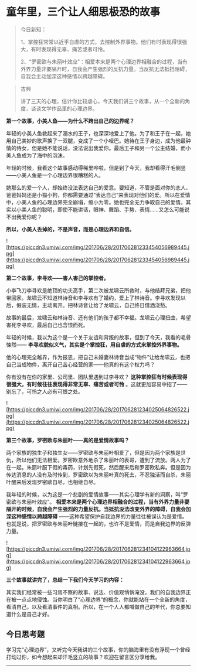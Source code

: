 # 童年里，三个让人细思极恐的故事

> 今日新知：
> 
> 1、掌控狂常常以近乎自虐的方式，去控制外界事物。他们有时表现得很强大，有时表现得无辜、痛苦或者可怜。
> 
> 2、“罗密欧与朱丽叶效应”：相爱本来是两个心理边界相融合的过程，当有外界力量非要隔开时，自我会产生强烈的反抗力量。当反抗无法抵挡阻碍，自我会主动加深这种感情以跨越障碍。

> 古典
> 
> 讲了三天的心理，估计你比较虐心，今天我们讲三个故事，从一个全新的角度，谈谈文学作品里的心理边界。

 **第一个故事，小美人鱼——为什么不跨出自己的边界呢？**

年轻的小美人鱼救起来了溺水的王子，也深深地爱上了他。为了和王子在一起，她用自己美妙的歌声换了一双腿，变成了一个小哑巴。她待在王子身边，成为他最钟情的侍女，但是她不能说话，没法说出我爱你。最后王子和另一个公主结婚，而小美人鱼成为了海中的泡沫。

年轻的时候，我看这个故事感动得稀里哗啦，但是到了今天，我却看得汗毛倒竖——小美人鱼是一个心理边界很糟糕的人。

她那么的爱一个人，却始终没法表达自己的爱意。要知道，不管是面对你的恋人、爸爸妈妈还是小猫小狗，你都需要通过“表达自己”来表现对他们的爱。所以在爱情中，小美人鱼的心理边界完全崩塌，缩小为零。她也完全无力争取自己的爱情。其实以小美人鱼的聪明，即使不能讲话，眼神、舞蹈、手势、表情……又怎么可能说不出我爱你呢？

 **所以，小美人丢掉的，不是声音，而是心理边界和自信。**

![https://piccdn3.umiwi.com/img/201706/28/201706281233454056989445.jpg](https://piccdn3.umiwi.com/img/201706/28/201706281233454056989445.jpg)

 **第二个故事，李寻欢——害人害己的掌控者。**

小李飞刀李寻欢是绝顶的功夫高手，第二次被龙啸云所救时，与他结拜兄弟，把他带回家。龙啸云不知道林诗音和李寻欢有了婚约，爱上了林诗音。李寻欢发现以后，假装无情，主动离开。把林诗音让给了龙啸云，自己终日借酒浇愁。

故事的最后，龙啸云和林诗音、还有他们的孩子都不幸福。龙啸云心理扭曲，希望害死李寻欢，最后自己也含恨而死。

年轻的时候，我以为这个是一个关于友谊和背叛的故事，但到了今天，我看的毛骨悚然—— **李寻欢貌似义气，其实是个掌控狂，用自虐的方式来掌控外界事物。**

他的心理完全越界，作为报恩，把自己未婚妻林诗音当成“物件”让给龙啸云，也把自己当成物件，离开自己苦心经营的家——他真的有这个权力吗？

你有没有在你的家里、公司里、团队里遇到过李寻欢？ **这种掌控狂有时候表现得很强大，有时候往往表现得非常无辜、痛苦或者可怜** 。这就更加容易中招了——别忘了，可怜之人必有可恨之处。    

![https://piccdn3.umiwi.com/img/201706/28/201706281234025064826522.jpg](https://piccdn3.umiwi.com/img/201706/28/201706281234025064826522.jpg)

 **第三个故事，罗密欧与朱丽叶——真的是爱情故事吗？**

两个家族的独生子和独生女——罗密欧与朱丽叶相爱了，但是因为两个家族是世仇，所以他们无法相爱。罗密欧意外地杀了朱丽叶的表哥，遭到了流放。两人为了在一起，朱丽叶服下假的毒药，计划先假死，然后醒来后和罗密欧私奔。但是因为传达消息的人没有及时传到，罗密欧以为朱丽叶真的死去，不忍独活而自杀，朱丽叶醒来后发现罗密欧自尽，也相继自尽。

我年轻的时候，以为这是一个悲剧的爱情故事——其实心理学有新的洞察，叫“罗密欧与朱丽叶效应”。 **相爱本来是两个心理边界相融合的过程，当有外界力量非要隔开的时候，自我会产生强烈的力量反抗。当抵抗没法改变外界的障碍，自我会加深这种感情以跨越障碍** ——这种希望保护自我边界的力量往往被误认为是爱情。也就是说，把罗密欧与朱丽叶链接在一起的，也许不是爱情，而是自我边界的反弹力量。

![https://piccdn3.umiwi.com/img/201706/28/201706281234104122963664.jpg](https://piccdn3.umiwi.com/img/201706/28/201706281234104122963664.jpg)

 **三个故事就讲完了，总结一下我们今天学习的内容：**

其实我们经常被一些习焉不察的故事、说法、价值观悄悄淹没，我们的自我边界正在被一点点地侵蚀。当你明白了“心理边界”的概念，你就能站在一个全新的角度，看清自己，以及看清事件的真相。所以，在一个人人都喊做自己的年代，你总要知道什么是自己才好。

## 今日思考题

学习完“心理边界”，又听完今天我讲的三个故事，你的脑海里有没有浮现一个曾经打动过你，如今想起来却汗毛竖立的故事？欢迎在留言区分享给我。

---
